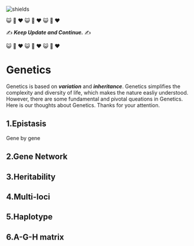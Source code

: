 ![shields](https://img.shields.io/badge/Docs-Updating-red)

:smiley_cat: :dash: :heart: :smiley_cat: :dash: :heart: :smiley_cat: :dash: :heart:

:writing_hand: ***Keep Update and Continue.*** :writing_hand:

:smiley_cat: :dash: :heart: :smiley_cat: :dash: :heart: :smiley_cat: :dash: :heart:

# Genetics

Genetics is based on ***variation*** and ***inheritance***. Genetics simplifies the complexity and diversity of life, which makes the nature easliy understood. However, there are some fundamental and pivotal queations in Genetics. Here is our thoughts about Genetics. Thanks for your attention.



## 1.Epistasis
Gene by gene

## 2.Gene Network

## 3.Heritability

## 4.Multi-loci

## 5.Haplotype

## 6.A-G-H matrix
